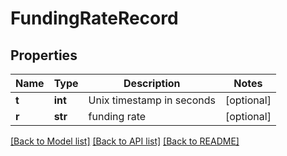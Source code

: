 # FundingRateRecord

## Properties
Name | Type | Description | Notes
------------ | ------------- | ------------- | -------------
**t** | **int** | Unix timestamp in seconds | [optional] 
**r** | **str** | funding rate | [optional] 

[[Back to Model list]](../README.md#documentation-for-models) [[Back to API list]](../README.md#documentation-for-api-endpoints) [[Back to README]](../README.md)


